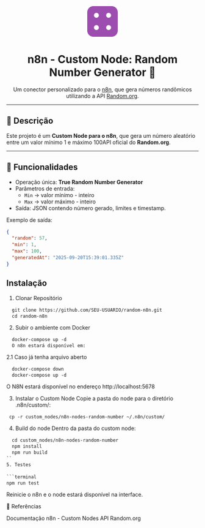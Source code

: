 <p align="center">
  <img src="./custom_nodes/n8n-nodes-random-number/dist/RandomNumber.svg" width="80"/>
</p>

<h1 align="center">n8n - Custom Node: Random Number Generator 🎲</h1>

<p align="center">
  Um conector personalizado para o <a href="https://n8n.io">n8n</a>, que gera números randômicos
  utilizando a API <a href="https://www.random.org/">Random.org</a>.
</p>

---

## 📌 Descrição
Este projeto é um **Custom Node para o n8n**, que gera um número aleatório entre um valor mínimo 1 e máximo 100API oficial do **Random.org**.

---

## 🚀 Funcionalidades
- Operação única: **True Random Number Generator**  
- Parâmetros de entrada:
  - `Min` → valor mínimo - inteiro
  - `Max` → valor máximo - inteiro
- Saída: JSON contendo número gerado, limites e timestamp.  

Exemplo de saída:
```json
{
  "random": 57,
  "min": 1,
  "max": 100,
  "generatedAt": "2025-09-20T15:39:01.335Z"
}
```

## Instalação
1. Clonar Repositório
```terminal
  git clone https://github.com/SEU-USUARIO/random-n8n.git
  cd random-n8n
```

2. Subir o ambiente com Docker
```terminal
  docker-compose up -d
  O n8n estará disponível em:
```
2.1 Caso já tenha arquivo aberto
```terminal
  docker-compose down
  docker-compose up -d
```
O N8N estará disponível no endereço
http://localhost:5678

3. Instalar o Custom Node
Copie a pasta do node para o diretório .n8n/custom/:
```terminal
 cp -r custom_nodes/n8n-nodes-random-number ~/.n8n/custom/
```

4. Build do node
Dentro da pasta do custom node:

```terminal
  cd custom_nodes/n8n-nodes-random-number
  npm install
  npm run build
``
5. Testes

```terminal
npm run test
```

Reinicie o n8n e o node estará disponível na interface.

📖 Referências

Documentação n8n - Custom Nodes
API Random.org